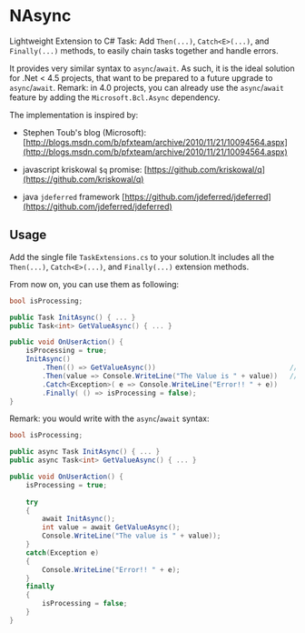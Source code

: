 NAsync
======

Lightweight Extension to C# Task: Add `Then(...)`, `Catch<E>(...)`, and `Finally(...)` methods, to easily chain tasks together and handle errors. 

It provides very similar syntax to `async`/`await`. As such, it is the ideal solution for .Net < 4.5 projects, that want to be prepared to a future upgrade to `async`/`await`. Remark: in 4.0 projects, you can already use the `async`/`await` feature by adding the `Microsoft.Bcl.Async` dependency. 



The implementation is inspired by:

- Stephen Toub's blog (Microsoft): [http://blogs.msdn.com/b/pfxteam/archive/2010/11/21/10094564.aspx](http://blogs.msdn.com/b/pfxteam/archive/2010/11/21/10094564.aspx)

- javascript kriskowal `$q` promise: [https://github.com/kriskowal/q](https://github.com/kriskowal/q)

- java `jdeferred` framework [https://github.com/jdeferred/jdeferred](https://github.com/jdeferred/jdeferred)


Usage
-----

Add the single file `TaskExtensions.cs` to your solution.It includes all the `Then(...)`, `Catch<E>(...)`, and `Finally(...)` extension methods.

From now on, you can use them as following:

```C#
bool isProcessing;

public Task InitAsync() { ... }
public Task<int> GetValueAsync() { ... }

public void OnUserAction() {		
	isProcessing = true;
    InitAsync()
		.Then(() => GetValueAsync())                                 // chain with another Task 
		.Then(value => Console.WriteLine("The Value is " + value))   // chain with callback action/func
		.Catch<Exception>( e => Console.WriteLine("Error!! " + e))
		.Finally( () => isProcessing = false);		
}
```

Remark: you would write with the `async`/`await` syntax:

```C#
bool isProcessing;

public async Task InitAsync() { ... }
public async Task<int> GetValueAsync() { ... }

public void OnUserAction() {		
	isProcessing = true;
    
	try 
	{ 
	    await InitAsync();
		int value = await GetValueAsync();
		Console.WriteLine("The value is " + value));
	}
	catch(Exception e) 
	{
		Console.WriteLine("Error!! " + e);
	}
	finally 
	{
		isProcessing = false;
	}
}
```